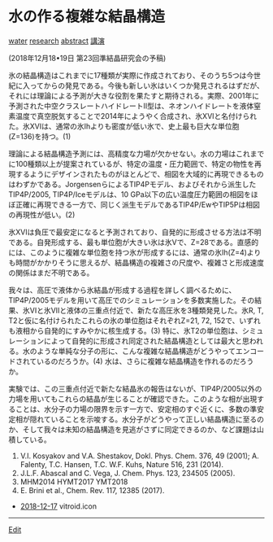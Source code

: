 # 水の作る複雑な結晶構造

[water](water.md) [research](research.md) [abstract](abstract.md) [講演](講演.md)

(2018年12月18•19日 第23回準結晶研究会の予稿)



氷の結晶構造はこれまでに17種類が実際に作成されており、そのうち5つは今世紀に入ってからの発見である。今後も新しい氷はいくつか発見されるはずだが、それには理論による予測が大きな役割を果たすと期待される。実際、2001年に予測された中空クラスレートハイドレートII型は、ネオンハイドレートを液体窒素温度で真空脱気することで2014年にようやく合成され、氷XVIと名付けられた。氷XVIは、通常の氷Ihよりも密度が低い氷で、史上最も巨大な単位胞(Z=136)を持つ。(1)

理論による結晶構造予測には、高精度な力場が欠かせない。水の力場はこれまでに100種類以上が提案されているが、特定の温度・圧力範囲で、特定の物性を再現するようにデザインされたものがほとんどで、相図を大域的に再現できるものはわずかである。JorgensenらによるTIP4Pモデル、およびそれから派生したTIP4P/2005, TIP4P/Iceモデルは、10 GPa以下の広い温度圧力範囲の相図をほぼ正確に再現できる一方で、同じく派生モデルであるTIP4P/EwやTIP5Pは相図の再現性が低い。(2)

氷XVIは負圧で最安定になると予測されており、自発的に形成させる方法は不明である。自発形成する、最も単位胞が大きい氷は氷Vで、Z=28である。直感的には、このように複雑な単位胞を持つ氷が形成するには、通常の氷Ih(Z=4)よりも時間がかかりそうに思えるが、結晶構造の複雑さの尺度や、複雑さと形成速度の関係はまだ不明である。

我々は、高圧で液体から氷結晶が形成する過程を詳しく調べるために、TIP4P/2005モデルを用いて高圧でのシミュレーションを多数実施した。その結果、氷VIと氷VIIと液体の三重点付近で、新たな高圧氷を3種類発見した。氷R, T, T2と仮に名付けられたこれらの氷の単位胞はそれぞれZ=21, 72, 152で、いずれも液相から自発的にすみやかに核生成する。(3) 特に、氷T2の単位胞は、シミュレーションによって自発的に形成され同定された結晶構造としては最大と思われる。水のような単純な分子の形に、こんな複雑な結晶構造がどうやってエンコードされているのだろうか。(4) 水は、さらに複雑な結晶構造を作れるのだろうか。

実験では、この三重点付近で新たな結晶氷の報告はないが、TIP4P/2005以外の力場を用いてもこれらの結晶が生じることが確認できた。このような相が出現することは、水分子の力場の限界を示す一方で、安定相のすぐ近くに、多数の準安定相が隠れていることを示唆する。水分子がどうやって正しい結晶構造に至るのか、そして我々は未知の結晶構造を見逃がさずに同定できるのか、など課題は山積している。




1. V.I. Kosyakov and V.A. Shestakov, Dokl. Phys. Chem. 376, 49 (2001); A. Falenty, T.C. Hansen, T.C. W.F. Kuhs, Nature 516, 231  (2014).
2. J.L.F. Abascal and C. Vega, J. Chem. Phys. 123, 234505 (2005).
3. MHM2014 HYMT2017 YMT2018
4. E. Brini et al., Chem. Rev. 117, 12385 (2017).




* [2018-12-17](2018-12-17.md) vitroid.icon


----
[Edit](https://github.com/vitroid/vitroid.github.io/edit/master/MD/水の作る複雑な結晶構造.md)
